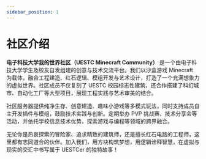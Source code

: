 ```yaml
---
sidebar_position: 1
---
```


# 社区介绍

**电子科技大学我的世界社区（UESTC Minecraft Community）** 是一个由电子科技大学学生及校友自发组建的创意与技术交流平台。我们以沙盒游戏 Minecraft 为载体，融合工程建造、红石逻辑、模组开发与艺术设计，打造了一个充满想象力的虚拟世界。社区成员不仅复刻了 UESTC 校园标志性建筑，还合作搭建了科幻城市、自动化工厂等大型项目，展现工程实践与艺术审美的结合。

社区服务器提供纯净生存、创意建造、趣味小游戏等多模式玩法，同时支持成员自主开发插件与模组，鼓励技术实践与创新。定期举办 PVP 挑战赛、技术分享会等活动，并依托学校信息技术优势，探索游戏与编程等领域的跨界融合。

无论你是热衷探索的冒险家、追求精致的建筑师，还是擅长红石电路的工程师，这里都有志同道合的伙伴。加入我们，用方块构筑梦想，用逻辑诠释智慧，在虚拟与现实的交汇中书写属于 UESTCer 的独特故事！
